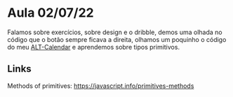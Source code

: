 # Aula 02/07/22
Falamos sobre exercícios, sobre design e o dribble, demos uma olhada no código que o botão sempre ficava a direita, olhamos um poquinho o código do meu [ALT-Calendar](https://github.com/parkejunior/alt-calendar) e aprendemos sobre tipos primitivos.

## Links
Methods of primitives: https://javascript.info/primitives-methods